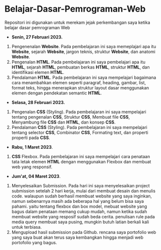 # Belajar-Dasar-Pemrograman-Web
Repositori ini digunakan untuk merekam jejak perkembangan saya ketika belajar dasar pemrograman Web

- <b>Senin, 27 Februari 2023.</b>
<ol>
  <li>
  Pengenenalan <b>Website</b>.
  Pada pembelajaran ini saya memeplajari apa itu <b>Website</b>, sejarah <b>Website</b>, jargon teknis, struktur <b>Website</b>, dan anatomi <b>Website</b>.
  </li>
  <li>Pengenalan <b>HTML</b>.
   Pada pembelajaran ini saya pembelajari apa itu <b>HTML</b>, sejarah <b>HTML</b>, pembuatan berkas <b>HTML</b>, struktur <b>HTML</b>, dan identifikasi elemen <b>HTML</b>.
  </li>
  <li>
  Pendalaman <b>HTML</b>.
  Pada pembelajaran ini saya mempelajari bagaimana cara menambahkan elemen seperti paragraf, heading, gambar, list, format teks, hingga menerapkan struktur layout dasar menggunakan elemen dengan pendekatan semantic <b>HTML</b>.
  </li>
</ol>

- <b>Selasa, 28 Februari 2023.</b>
<ol>
  <li>
  Pengenalan <b>CSS</b> (Styling).
  Pada pembelajaran ini saya mempelajari tentang pengenalan <b>CSS</b>, Struktur <b>CSS</b>, Membuat file <b>CSS</b>, Menyambung file <b>CSS</b> dan <b>HTML</b>, dan konsep <b>CSS</b>.
  </li>
   <li>
  Pendalaman <b>CSS</b> (Styling).
  Pada pembelajaran ini saya mempelajari tentang selector <b>CSS</b>, Combinator <b>CSS</b>, Formating text, dan properti properti pada <b>CSS</b>.
  </li>
</ol>

- <b>Rabu, 1 Maret 2023</b>.
<ol>
  <li>
  <b>CSS</b> Flexbox.
  Pada pembelajaran ini saya mempelajari cara penataan tata letak elemen <b>HTML</b> dengan menggunakan Flexbox dan membuat web yang responsif.
  </li>
</ol>

- <b>Jum'at, 04 Maret 2023</b>.
<ol>
  <li>
  Menyelesaikan Submission.
  Pada hari ini saya menyelesaikan project submission setelah 2 hari kerja, mulai dari membuat desain dan menulis code. walaupun sudah berhasil membuat website yang saya inginkan, namun sebenarnya masih ada beberapa hal yang belum bisa saya pahami. yaitu tentang flexbox dan box model, mebuat website yang bagus dalam penataan memang cukup mudah, namun ketika sudah membuat website yang resposif sudah beda cerita. penulisan rule pada media query membuat saya pusing, mungkin butuh latian berkali kali untuk terbiasa.
  </li>
  <li>
  Mengupload hasil submission pada Github.
  rencana saya portofolio web yang saya buat akan terus saya kembangkan hingga menjadi web portofolio yang bagus.
  </li>
</ol>
